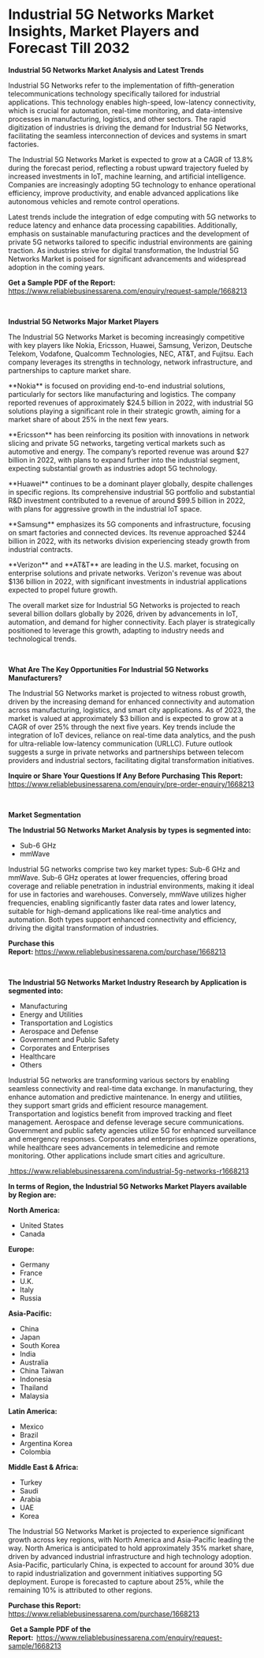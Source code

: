 <p><h1>Industrial 5G Networks Market Insights, Market Players and Forecast Till 2032</h1></p><p><strong>Industrial 5G Networks Market Analysis and Latest Trends</strong></p>
<p><p>Industrial 5G Networks refer to the implementation of fifth-generation telecommunications technology specifically tailored for industrial applications. This technology enables high-speed, low-latency connectivity, which is crucial for automation, real-time monitoring, and data-intensive processes in manufacturing, logistics, and other sectors. The rapid digitization of industries is driving the demand for Industrial 5G Networks, facilitating the seamless interconnection of devices and systems in smart factories.</p><p>The Industrial 5G Networks Market is expected to grow at a CAGR of 13.8% during the forecast period, reflecting a robust upward trajectory fueled by increased investments in IoT, machine learning, and artificial intelligence. Companies are increasingly adopting 5G technology to enhance operational efficiency, improve productivity, and enable advanced applications like autonomous vehicles and remote control operations. </p><p>Latest trends include the integration of edge computing with 5G networks to reduce latency and enhance data processing capabilities. Additionally, emphasis on sustainable manufacturing practices and the development of private 5G networks tailored to specific industrial environments are gaining traction. As industries strive for digital transformation, the Industrial 5G Networks Market is poised for significant advancements and widespread adoption in the coming years.</p></p>
<p><strong>Get a Sample PDF of the Report:&nbsp;</strong> <a href="https://www.reliablebusinessarena.com/enquiry/request-sample/1668213?utm_campaign=3623&utm_medium=2&utm_source=Github&utm_content=ia&utm_term=19042025&utm_id=industrial-5g-networks">https://www.reliablebusinessarena.com/enquiry/request-sample/1668213</a></p>
<p>&nbsp;</p>
<p><strong>Industrial 5G Networks Major Market Players</strong></p>
<p><p>The Industrial 5G Networks Market is becoming increasingly competitive with key players like Nokia, Ericsson, Huawei, Samsung, Verizon, Deutsche Telekom, Vodafone, Qualcomm Technologies, NEC, AT&T, and Fujitsu. Each company leverages its strengths in technology, network infrastructure, and partnerships to capture market share.</p><p>**Nokia** is focused on providing end-to-end industrial solutions, particularly for sectors like manufacturing and logistics. The company reported revenues of approximately $24.5 billion in 2022, with industrial 5G solutions playing a significant role in their strategic growth, aiming for a market share of about 25% in the next few years.</p><p>**Ericsson** has been reinforcing its position with innovations in network slicing and private 5G networks, targeting vertical markets such as automotive and energy. The company’s reported revenue was around $27 billion in 2022, with plans to expand further into the industrial segment, expecting substantial growth as industries adopt 5G technology.</p><p>**Huawei** continues to be a dominant player globally, despite challenges in specific regions. Its comprehensive industrial 5G portfolio and substantial R&D investment contributed to a revenue of around $99.5 billion in 2022, with plans for aggressive growth in the industrial IoT space.</p><p>**Samsung** emphasizes its 5G components and infrastructure, focusing on smart factories and connected devices. Its revenue approached $244 billion in 2022, with its networks division experiencing steady growth from industrial contracts.</p><p>**Verizon** and **AT&T** are leading in the U.S. market, focusing on enterprise solutions and private networks. Verizon's revenue was about $136 billion in 2022, with significant investments in industrial applications expected to propel future growth.</p><p>The overall market size for Industrial 5G Networks is projected to reach several billion dollars globally by 2026, driven by advancements in IoT, automation, and demand for higher connectivity. Each player is strategically positioned to leverage this growth, adapting to industry needs and technological trends.</p></p>
<p>&nbsp;</p>
<p><strong>What Are The Key Opportunities For Industrial 5G Networks Manufacturers?</strong></p>
<p><p>The Industrial 5G Networks market is projected to witness robust growth, driven by the increasing demand for enhanced connectivity and automation across manufacturing, logistics, and smart city applications. As of 2023, the market is valued at approximately $3 billion and is expected to grow at a CAGR of over 25% through the next five years. Key trends include the integration of IoT devices, reliance on real-time data analytics, and the push for ultra-reliable low-latency communication (URLLC). Future outlook suggests a surge in private networks and partnerships between telecom providers and industrial sectors, facilitating digital transformation initiatives.</p></p>
<p><strong>Inquire or Share Your Questions If Any Before Purchasing This Report:</strong> <a href="https://www.reliablebusinessarena.com/enquiry/pre-order-enquiry/1668213?utm_campaign=3623&utm_medium=2&utm_source=Github&utm_content=ia&utm_term=19042025&utm_id=industrial-5g-networks">https://www.reliablebusinessarena.com/enquiry/pre-order-enquiry/1668213</a></p>
<p>&nbsp;</p>
<p><strong>Market Segmentation</strong></p>
<p><strong>The Industrial 5G Networks Market Analysis by types is segmented into:</strong></p>
<p><ul><li>Sub-6 GHz</li><li>mmWave</li></ul></p>
<p><p>Industrial 5G networks comprise two key market types: Sub-6 GHz and mmWave. Sub-6 GHz operates at lower frequencies, offering broad coverage and reliable penetration in industrial environments, making it ideal for use in factories and warehouses. Conversely, mmWave utilizes higher frequencies, enabling significantly faster data rates and lower latency, suitable for high-demand applications like real-time analytics and automation. Both types support enhanced connectivity and efficiency, driving the digital transformation of industries.</p></p>
<p><strong>Purchase this Report:&nbsp;</strong><a href="https://www.reliablebusinessarena.com/purchase/1668213?utm_campaign=3623&utm_medium=2&utm_source=Github&utm_content=ia&utm_term=19042025&utm_id=industrial-5g-networks">https://www.reliablebusinessarena.com/purchase/1668213</a></p>
<p>&nbsp;</p>
<p><strong>The Industrial 5G Networks Market Industry Research by Application is segmented into:</strong></p>
<p><ul><li>Manufacturing</li><li>Energy and Utilities</li><li>Transportation and Logistics</li><li>Aerospace and Defense</li><li>Government and Public Safety</li><li>Corporates and Enterprises</li><li>Healthcare</li><li>Others</li></ul></p>
<p><p>Industrial 5G networks are transforming various sectors by enabling seamless connectivity and real-time data exchange. In manufacturing, they enhance automation and predictive maintenance. In energy and utilities, they support smart grids and efficient resource management. Transportation and logistics benefit from improved tracking and fleet management. Aerospace and defense leverage secure communications. Government and public safety agencies utilize 5G for enhanced surveillance and emergency responses. Corporates and enterprises optimize operations, while healthcare sees advancements in telemedicine and remote monitoring. Other applications include smart cities and agriculture.</p></p>
<p><a href="https://www.reliablebusinessarena.com/industrial-5g-networks-r1668213?utm_campaign=3623&utm_medium=2&utm_source=Github&utm_content=ia&utm_term=19042025&utm_id=industrial-5g-networks">&nbsp;https://www.reliablebusinessarena.com/industrial-5g-networks-r1668213</a></p>
<p><strong>In terms of Region, the Industrial 5G Networks Market Players available by Region are:</strong></p>
<p>
    <p> <strong> North America: </strong>
        <ul>
            <li>United States</li>
            <li>Canada</li>
        </ul>
        </p> 
    <p> <strong> Europe: </strong>
        <ul>
            <li>Germany</li>
            <li>France</li>
            <li>U.K.</li>
            <li>Italy</li>
            <li>Russia</li>
        </ul>
        </p> 
    <p> <strong> Asia-Pacific: </strong>
        <ul>
            <li>China</li>
            <li>Japan</li>
            <li>South Korea</li>
            <li>India</li>
            <li>Australia</li>
            <li>China Taiwan</li>
            <li>Indonesia</li>
            <li>Thailand</li>
            <li>Malaysia</li>
        </ul>
        </p> 
    <p> <strong> Latin America: </strong>
        <ul>
            <li>Mexico</li>
            <li>Brazil</li>
            <li>Argentina Korea</li>
            <li>Colombia</li>
        </ul>
        </p> 
    <p> <strong> Middle East & Africa: </strong>
        <ul>
            <li>Turkey</li>
            <li>Saudi</li>
            <li>Arabia</li>
            <li>UAE</li>
            <li>Korea</li>
        </ul>
    </p>
    </p>
<p><p>The Industrial 5G Networks Market is projected to experience significant growth across key regions, with North America and Asia-Pacific leading the way. North America is anticipated to hold approximately 35% market share, driven by advanced industrial infrastructure and high technology adoption. Asia-Pacific, particularly China, is expected to account for around 30% due to rapid industrialization and government initiatives supporting 5G deployment. Europe is forecasted to capture about 25%, while the remaining 10% is attributed to other regions.</p></p>
<p><strong>Purchase this Report: </strong><a href="https://www.reliablebusinessarena.com/purchase/1668213?utm_campaign=3623&utm_medium=2&utm_source=Github&utm_content=ia&utm_term=19042025&utm_id=industrial-5g-networks">https://www.reliablebusinessarena.com/purchase/1668213</a></p>
<p>&nbsp;<strong>Get a Sample PDF of the Report:&nbsp;&nbsp;</strong><a href="https://www.reliablebusinessarena.com/enquiry/request-sample/1668213?utm_campaign=3623&utm_medium=2&utm_source=Github&utm_content=ia&utm_term=19042025&utm_id=industrial-5g-networks">https://www.reliablebusinessarena.com/enquiry/request-sample/1668213</a></p>
<p><strong></strong></p>
<p><p></p><p></p><p></p></p>